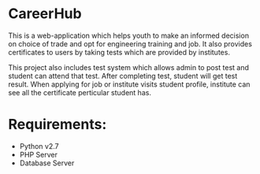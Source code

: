 # CareerHub
This is a web-application which helps youth to make an informed decision on choice of trade and opt for engineering training and job. It also provides certificates to users by taking tests which are provided by institutes.

This project also includes test system which allows admin to post test and student can attend that test. After completing test, student will get test result. When applying for job or institute visits student profile, institute can see all the certificate perticular student has.

# Requirements:
 - Python v2.7
 - PHP Server
 - Database Server


 

